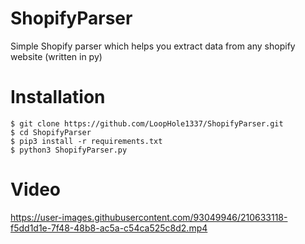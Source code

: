# ShopifyParser
Simple Shopify parser which helps you extract data from any shopify website (written in py)

# Installation 
```
$ git clone https://github.com/LoopHole1337/ShopifyParser.git
$ cd ShopifyParser
$ pip3 install -r requirements.txt
$ python3 ShopifyParser.py
```

# Video


https://user-images.githubusercontent.com/93049946/210633118-f5dd1d1e-7f48-48b8-ac5a-c54ca525c8d2.mp4



